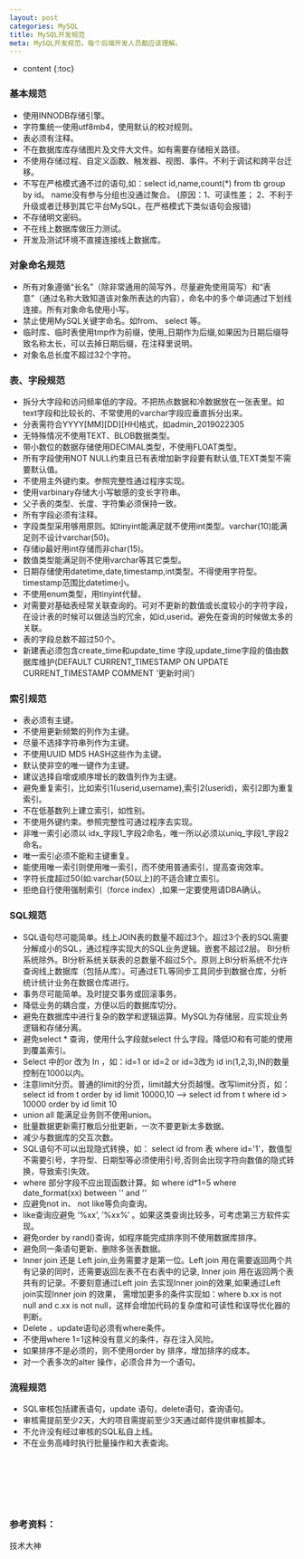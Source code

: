 ```yaml
---
layout: post
categories: MySQL
title: MySQL开发规范
meta: MySQL开发规范，每个后端开发人员都应该理解。
---
```

* content
{:toc}

### 基本规范

* 使用INNODB存储引擎。
* 字符集统一使用utf8mb4，使用默认的校对规则。
* 表必须有注释。
* 不在数据库库存储图片及文件大文件。如有需要存储相关路径。
* 不使用存储过程、自定义函数、触发器、视图、事件。不利于调试和跨平台迁移。
* 不写在严格模式通不过的语句,如：select id,name,count(*) from tb group by id。 name没有参与分组也没通过聚合。
(原因：1、可读性差； 2、不利于升级或者迁移到其它平台MySQL，在严格模式下类似语句会报错)
* 不存储明文密码。
* 不在线上数据库做压力测试。
* 开发及测试环境不直接连接线上数据库。

### 对象命名规范

* 所有对象遵循“长名”（除非常通用的简写外，尽量避免使用简写）和“表意”（通过名称大致知道该对象所表达的内容），命名中的多个单词通过下划线连接。所有对象命名使用小写。
* 禁止使用MySQL关键字命名。如from、 select 等。
* 临时库、临时表使用tmp作为前缀，使用_日期作为后缀,如果因为日期后缀导致名称太长，可以去掉日期后缀，在注释里说明。
* 对象名总长度不超过32个字符。

### 表、字段规范

* 拆分大字段和访问频率低的字段。不把热点数据和冷数据放在一张表里。如text字段和比较长的、不常使用的varchar字段应垂直拆分出来。
* 分表需符合YYYY[MM][DD][HH]格式，如admin_2019022305
* 无特殊情况不使用TEXT、BLOB数据类型。
* 带小数位的数据存储使用DECIMAL类型，不使用FLOAT类型。
* 所有字段使用NOT NULL约束且已有表增加新字段要有默认值,TEXT类型不需要默认值。
* 不使用主外键约束。参照完整性通过程序实现。
* 使用varbinary存储大小写敏感的变长字符串。
* 父子表的类型、长度、字符集必须保持一致。
* 所有字段必须有注释。
* 字段类型采用够用原则。如tinyint能满足就不使用int类型。varchar(10)能满足则不设计varchar(50)。
* 存储ip最好用int存储而非char(15)。
* 数值类型能满足则不使用varchar等其它类型。
* 日期存储使用datetime,date,timestamp,int类型。不得使用字符型。timestamp范围比datetime小。
* 不使用enum类型，用tinyint代替。
* 对需要对基础表经常关联查询的。可对不更新的数值或长度较小的字符字段，在设计表的时候可以做适当的冗余，如id,userid。避免在查询的时候做太多的关联。
* 表的字段总数不超过50个。
* 新建表必须包含create_time和update_time 字段,update_time字段的值由数据库维护(DEFAULT CURRENT_TIMESTAMP ON UPDATE CURRENT_TIMESTAMP COMMENT ‘更新时间’)

### 索引规范

* 表必须有主键。
* 不使用更新频繁的列作为主键。
* 尽量不选择字符串列作为主键。
* 不使用UUID MD5 HASH这些作为主键。
* 默认使非空的唯一键作为主键。
* 建议选择自增或顺序增长的数值列作为主键。
* 避免重复索引，比如索引1(userid,username),索引2(userid)，索引2即为重复索引。
* 不在低基数列上建立索引，如性别。
* 不使用外键约束。参照完整性可通过程序去实现。
* 非唯一索引必须以 idx_字段1_字段2命名，唯一所以必须以uniq_字段1_字段2命名。
* 唯一索引必须不能和主键重复。
* 能使用唯一索引则使用唯一索引，而不使用普通索引，提高查询效率。
* 字符长度超过50(如:varchar(50以上)的不适合建立索引。
* 拒绝自行使用强制索引（force index）,如果一定要使用请DBA确认。

### SQL规范

* SQL语句尽可能简单。线上JOIN表的数量不超过3个。超过3个表的SQL需要分解成小的SQL，通过程序实现大的SQL业务逻辑。嵌套不超过2层。
BI分析系统除外。BI分析系统关联表的总数量不超过5个。原则上BI分析系统不允许查询线上数据库（包括从库）。可通过ETL等同步工具同步到数据仓库，分析统计统计业务在数据仓库进行。
* 事务尽可能简单。及时提交事务或回滚事务。
* 降低业务的耦合度，方便以后的数据库切分。
* 避免在数据库中进行复杂的数学和逻辑运算。MySQL为存储层，应实现业务逻辑和存储分离。
* 避免select * 查询，使用什么字段就select 什么字段。降低IO和有可能的使用到覆盖索引。
* Select 中的or 改为 In ，如：id=1 or id=2 or id=3改为 id in(1,2,3),IN的数量控制在1000以内。
* 注意limit分页。普通的limit的分页，limit越大分页越慢。改写limit分页，如：select id from t order by id limit 10000,10 –> select id from t where id > 10000 order by id limit 10
* union all 能满足业务则不使用union。
* 批量数据更新需打散后分批更新，一次不要更新太多数据。
* 减少与数据库的交互次数。
* SQL语句不可以出现隐式转换，如： select id from 表 where id='1'，数值型不需要引号，字符型、日期型等必须使用引号,否则会出现字符向数值的隐式转换，导致索引失效。
* where 部分字段不应出现函数计算。如 where id*1=5 where date_format(xx) between '' and ''
* 应避免not in、 not like等负向查询。
* like查询应避免 ‘%xx’, ’%xx%’ 。如果这类查询比较多，可考虑第三方软件实现。
* 避免order by rand()查询，如程序能完成排序则不使用数据库排序。
* 避免同一条语句更新、删除多张表数据。
* Inner join 还是 Left join,业务需要才是第一位。Left join 用在需要返回两个共有记录的同时，还需要返回左表不在右表中的记录,
Inner join 用在返回两个表共有的记录。不要刻意通过Left join 去实现Inner join的效果,如果通过Left join实现Inner join 的效果，
需增加更多的条件实现如：where b.xx is not null and c.xx is not null，这样会增加代码的复杂度和可读性和误导优化器的判断。
* Delete 、update语句必须有where条件。
* 不使用where 1=1这种没有意义的条件，存在注入风险。
* 如果排序不是必须的，则不使用order by 排序，增加排序的成本。
* 对一个表多次的alter 操作，必须合并为一个语句。

### 流程规范

* SQL审核包括建表语句，update 语句，delete语句，查询语句。
* 审核需提前至少2天，大的项目需提前至少3天通过邮件提供审核脚本。
* 不允许没有经过审核的SQL私自上线。
* 不在业务高峰时执行批量操作和大表查询。


<br/><br/><br/><br/><br/>
### 参考资料：
   技术大神
